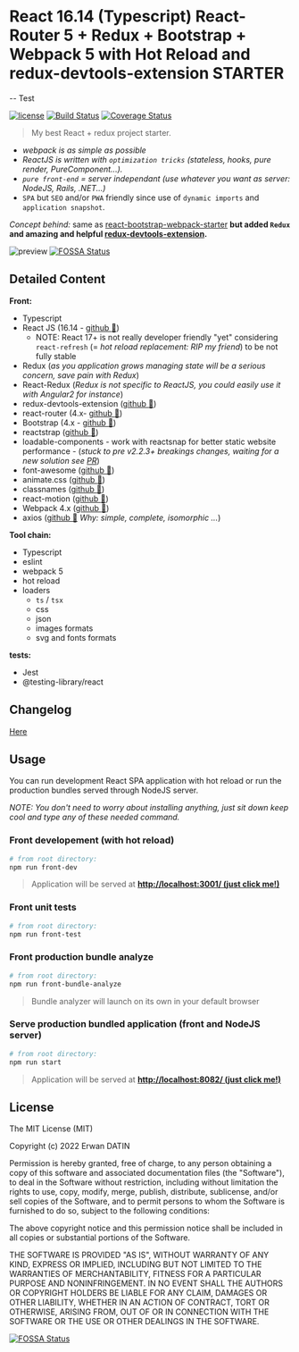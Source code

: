 # React 16.14 (Typescript) React-Router 5 + Redux + Bootstrap + Webpack 5 with Hot Reload and redux-devtools-extension STARTER

-- Test

[![license](https://img.shields.io/github/license/mashape/apistatus.svg?maxAge=2592000)](https://github.com/MacKentoch/react-redux-bootstrap-webpack-starter)
[![Build Status](https://travis-ci.org/MacKentoch/react-redux-bootstrap-webpack-starter.svg?branch=master)](https://travis-ci.org/MacKentoch/react-redux-bootstrap-webpack-starter)
[![Coverage Status](https://coveralls.io/repos/github/MacKentoch/react-redux-bootstrap-webpack-starter/badge.svg?branch=master)](https://coveralls.io/github/MacKentoch/react-redux-bootstrap-webpack-starter?branch=master)

> My best React + redux project starter.

- _webpack is as simple as possible_
- _ReactJS is written with `optimization tricks` (stateless, hooks, pure render, PureComponent...)._
- _`pure front-end` = server independant (use whatever you want as server: NodeJS, Rails, .NET...)_
- `SPA` but `SEO` and/or `PWA` friendly since use of `dynamic imports` and `application snapshot`.

_Concept behind:_ same as [react-bootstrap-webpack-starter](https://github.com/MacKentoch/react-bootstrap-webpack-starter) **but added `Redux` and amazing and helpful [redux-devtools-extension](https://github.com/zalmoxisus/redux-devtools-extension#redux-devtools-extension).**

![preview](./preview/preview.png)
[![FOSSA Status](https://app.fossa.io/api/projects/git%2Bgithub.com%2FMacKentoch%2Freact-redux-bootstrap-webpack-starter.svg?type=shield)](https://app.fossa.io/projects/git%2Bgithub.com%2FMacKentoch%2Freact-redux-bootstrap-webpack-starter?ref=badge_shield)

## Detailed Content

**Front:**

- Typescript
- React JS (16.14 - [github :link:](https://github.com/facebook/react))
  - NOTE: React 17+ is not really developer friendly "yet" considering `react-refresh` (= _hot reload replacement: RIP my friend_) to be not fully stable
- Redux (_as you application grows managing state will be a serious concern, save pain with Redux_)
- React-Redux (_Redux is not specific to ReactJS, you could easily use it with Angular2 for instance_)
- redux-devtools-extension ([github :link:](https://github.com/zalmoxisus/redux-devtools-extension#redux-devtools-extension))
- react-router (4.x- [github :link:](https://github.com/reactjs/react-router))
- Bootstrap (4.x - [github :link:](https://github.com/twbs/bootstrap))
- reactstrap ([github :link:](https://github.com/reactstrap/reactstrap))
- loadable-components - work with reactsnap for better static website performance - (_stuck to pre v2.2.3+ breakings changes, waiting for a new solution see [PR](https://github.com/stereobooster/react-snap/pull/338/commits/adf107b4bff212a854a93e2d90f89d369433a807)_)
- font-awesome ([github :link:](https://github.com/FortAwesome/Font-Awesome))
- animate.css ([github :link:](https://github.com/daneden/animate.css))
- classnames ([github :link:](https://github.com/JedWatson/classnames))
- react-motion ([github :link:](https://github.com/chenglou/react-motion))
- Webpack 4.x ([github :link:](https://github.com/webpack/webpack))
- axios ([github :link:](https://github.com/mzabriskie/axios) _Why: simple, complete, isomorphic ..._)

**Tool chain:**

- Typescript
- eslint
- webpack 5
- hot reload
- loaders
  - `ts` / `tsx`
  - css
  - json
  - images formats
  - svg and fonts formats

**tests:**

- Jest
- @testing-library/react

## Changelog

[Here](./CHANGELOG.md)

## Usage

You can run development React SPA application with hot reload or run the production bundles served through NodeJS server.

_NOTE: You don't need to worry about installing anything, just sit down keep cool and type any of these needed command._

### Front developement (with hot reload)

```bash
# from root directory:
npm run front-dev
```

> Application will be served at [**http://localhost:3001/ (just click me!)**](http://localhost:3001/)

### Front unit tests

```bash
# from root directory:
npm run front-test
```

### Front production bundle analyze

```bash
# from root directory:
npm run front-bundle-analyze
```

> Bundle analyzer will launch on its own in your default browser

### Serve production bundled application (front and NodeJS server)

```bash
# from root directory:
npm run start
```

> Application will be served at [**http://localhost:8082/ (just click me!)**](http://localhost:8082/)

## License

The MIT License (MIT)

Copyright (c) 2022 Erwan DATIN

Permission is hereby granted, free of charge, to any person obtaining a copy of this software and associated documentation files (the "Software"), to deal in the Software without restriction, including without limitation the rights to use, copy, modify, merge, publish, distribute, sublicense, and/or sell copies of the Software, and to permit persons to whom the Software is furnished to do so, subject to the following conditions:

The above copyright notice and this permission notice shall be included in all copies or substantial portions of the Software.

THE SOFTWARE IS PROVIDED "AS IS", WITHOUT WARRANTY OF ANY KIND, EXPRESS OR IMPLIED, INCLUDING BUT NOT LIMITED TO THE WARRANTIES OF MERCHANTABILITY, FITNESS FOR A PARTICULAR PURPOSE AND NONINFRINGEMENT. IN NO EVENT SHALL THE AUTHORS OR COPYRIGHT HOLDERS BE LIABLE FOR ANY CLAIM, DAMAGES OR OTHER LIABILITY, WHETHER IN AN ACTION OF CONTRACT, TORT OR OTHERWISE, ARISING FROM, OUT OF OR IN CONNECTION WITH THE SOFTWARE OR THE USE OR OTHER DEALINGS IN THE SOFTWARE.

[![FOSSA Status](https://app.fossa.io/api/projects/git%2Bgithub.com%2FMacKentoch%2Freact-redux-bootstrap-webpack-starter.svg?type=large)](https://app.fossa.io/projects/git%2Bgithub.com%2FMacKentoch%2Freact-redux-bootstrap-webpack-starter?ref=badge_large)

```

```
